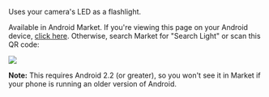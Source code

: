 Uses your camera's LED as a flashlight.

Available in Android Market. If you're viewing this page on your Android device, [click here](http://market.android.com/details?id=com.scottmain.android.searchlight). Otherwise, search Market for "Search Light" or scan this QR code:

<img src='http://scottmain.com/android/SearchLightQR.png' />

**Note:** This requires Android 2.2 (or greater), so you won't see it in Market if your phone is running an older version of Android.